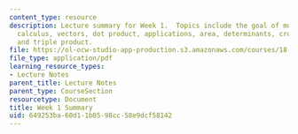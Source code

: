 ```yaml
---
content_type: resource
description: Lecture summary for Week 1.  Topics include the goal of multivariate
  calculus, vectors, dot product, applications, area, determinants, cross product,
  and triple product.
file: https://ol-ocw-studio-app-production.s3.amazonaws.com/courses/18-02-multivariable-calculus-fall-2007/649253ba60d11b0598cc58e9dcf58142_lec_week1.pdf
file_type: application/pdf
learning_resource_types:
- Lecture Notes
parent_title: Lecture Notes
parent_type: CourseSection
resourcetype: Document
title: Week 1 Summary
uid: 649253ba-60d1-1b05-98cc-58e9dcf58142
---
```


